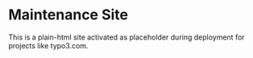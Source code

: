 Maintenance Site
================

This is a plain-html site activated as placeholder 
during deployment for projects like typo3.com.
